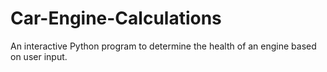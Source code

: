 # Car-Engine-Calculations
An interactive Python program to determine the health of an engine based on user input.
